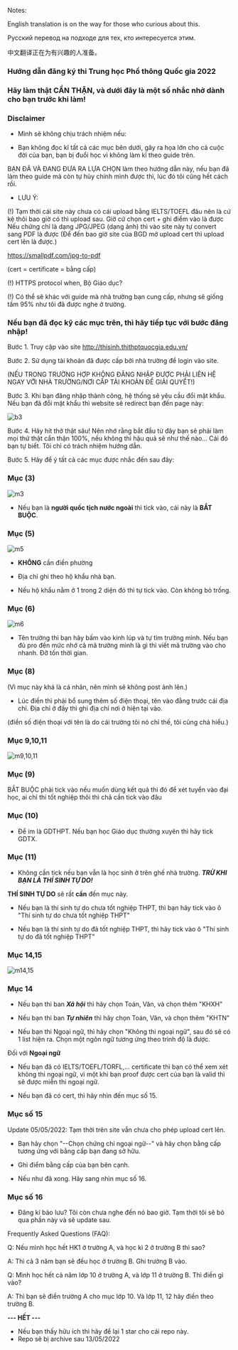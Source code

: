 Notes:

English translation is on the way for those who curious about this.

Русский перевод на подходе для тех, кто интересуется этим.

中文翻译正在为有兴趣的人准备。

### Hướng dẫn đăng ký thi Trung học Phổ thông Quốc gia 2022 ###

### Hãy làm thật CẨN THẬN, và dưới đây là một số nhắc nhở dành cho bạn trước khi làm! ###


### Disclaimer ###
+ Mình sẽ không chịu trách nhiệm nếu:

- Bạn không đọc kĩ tất cả các mục bên dưới, gây ra họa lớn cho cả cuộc đời của bạn, bạn bị đuổi học vì không làm kĩ theo guide trên. 

BẠN ĐÃ VÀ ĐANG ĐƯA RA LỰA CHỌN làm theo hướng dẫn này, nếu bạn đã làm theo guide mà còn tự hủy chính mình được thì, lúc đó tôi cũng hết cách rồi.

+ LƯU Ý:

(!) Tạm thời cái site này chưa có cái upload bằng IELTS/TOEFL đâu nên là cứ kệ thôi bao giờ có thì upload sau. Giờ cứ chọn cert + ghi điểm vào là được
Nếu chứng chỉ là dạng JPG/JPEG (dạng ảnh) thì vào site này tự convert sang PDF là được (Để đến bao giờ site của BGD mở upload cert thì upload cert lên là được.)

https://smallpdf.com/jpg-to-pdf

(cert = certificate = bằng cấp)

(!) HTTPS protocol when, Bộ Giáo dục?

(!) Có thể sẽ khác với guide mà nhà trường bạn cung cấp, nhưng sẽ giống tầm 95% như tôi đã được nghe ở trường.

### Nếu bạn đã đọc kỹ các mục trên, thì hãy tiếp tục với bước đăng nhập! ###

Bước 1. Truy cập vào site http://thisinh.thithptquocgia.edu.vn/

Bước 2. Sử dụng tài khoản đã được cấp bởi nhà trường để login vào site.

(NẾU TRONG TRƯỜNG HỢP KHÔNG ĐĂNG NHẬP ĐƯỢC PHẢI LIÊN HỆ NGAY VỚI NHÀ TRƯỜNG/NƠI CẤP TÀI KHOẢN ĐỂ GIẢI QUYẾT!)

Bước 3. Khi bạn đăng nhập thành công, hệ thống sẽ yêu cầu đổi mật khẩu. Nếu bạn đã đổi mật khẩu thì website sẽ redirect bạn đến page này:

![b3](https://raw.githubusercontent.com/log1cs/THPTQG-2022-RegistrationGuide/main/giaodien.png)

Bước 4. Hãy hít thở thật sâu! Nên nhớ rằng bắt đầu từ đây bạn sẽ phải làm mọi thứ thật cẩn thận 100%, nếu không thì hậu quả sẽ như thế nào... Cái đó bạn tự biết. Tôi chỉ có trách nhiệm hướng dẫn.

Bước 5. Hãy để ý tất cả các mục được nhắc đến sau đây:

### Mục (3) ###

![m3](https://raw.githubusercontent.com/log1cs/THPTQG-2022-RegistrationGuide/main/3c.png)

+ Nếu bạn là **người quốc tịch nước ngoài** thì tick vào, cái này là **BẮT BUỘC**.

### Mục (5) ###

![m5](https://raw.githubusercontent.com/log1cs/THPTQG-2022-RegistrationGuide/main/5.png)

- **KHÔNG** cần điền phường

- Địa chỉ ghi theo hộ khẩu nhà bạn.

- Nếu hộ khẩu nằm ở 1 trong 2 diện đó thì tự tick vào. Còn không bỏ trống.

### Mục (6) ###

![m6](https://raw.githubusercontent.com/log1cs/THPTQG-2022-RegistrationGuide/main/6.png)

- Tên trường thì bạn hãy bấm vào kính lúp và tự tìm trường mình. Nếu bạn đủ pro đến mức nhớ cả mã trường mình là gì thì viết mã trường vào cho nhanh. Đỡ tốn thời gian.

### Mục (8) ### 

(Vì mục này khá là cá nhân, nên mình sẽ không post ảnh lên.)

- Lúc điền thì phải bổ sung thêm số điện thoại, tên vào đằng trước cái địa chỉ. Địa chỉ ở đấy thì ghi địa chỉ nơi ở hiện tại vào.

(điền số điện thoại với tên là do cái trường tôi nó chỉ thế, tôi cũng chả hiểu.)

### Mục 9,10,11 ###

![m9,10,11](https://raw.githubusercontent.com/log1cs/THPTQG-2022-RegistrationGuide/main/9,10,11.png)

### Mục (9) ###

BẮT BUỘC phải tick vào nếu muốn dùng kết quả thi đó để xét tuyển vào đại học, ai chỉ thi tốt nghiệp thôi thì chả cần tick vào đâu

### Mục (10) ###
- Để im là GDTHPT. Nếu bạn học Giáo dục thường xuyên thì hãy tick GDTX.

### Mục (11) ###

- Không cần tick nếu bạn vẫn là học sinh ở trên ghế nhà trường. ***TRỪ KHI BẠN LÀ THÍ SINH TỰ DO!***

**THÍ SINH TỰ DO** sẽ rất **cần** đến mục này.

+ Nếu bạn là thí sinh tự do chưa tốt nghiệp THPT, thì bạn hãy tick vào ô "Thí sinh tự do chưa tốt nghiệp THPT"

+ Nếu bạn là thí sinh tự do đã tốt nghiệp THPT, thì hãy tick vào ô "Thí sinh tự do đã tốt nghiệp THPT"

### Mục 14,15 ### 

![m14,15](https://raw.githubusercontent.com/log1cs/THPTQG-2022-RegistrationGuide/main/14,15.png)

### Mục 14 ###

- Nếu bạn thi ban ***Xã hội*** thì hãy chọn Toán, Văn, và chọn thêm "KHXH"

- Nếu bạn thi ban ***Tự nhiên*** thì hãy chọn Toán, Văn, và chọn thêm "KHTN"

- Nếu bạn thi Ngoại ngữ, thì hãy chọn "Không thi ngoại ngữ", sau đó sẽ có 1 list hiện ra. Chọn một ngôn ngữ tương ứng theo trình độ là được.

Đối với **Ngoại ngữ**

- Nếu bạn đã có IELTS/TOEFL/TORFL,... certificate thì bạn có thể xem xét không thi ngoại ngữ, vì một khi bạn proof được cert của bạn là valid thì sẽ được miễn thi ngoại ngữ.

- Nếu bạn đã có cert, thì hãy nhìn đến mục số 15.

### Mục số 15 ### 

Update 05/05/2022: Tạm thời trên site vẫn chưa cho phép upload cert lên.

- Bạn hãy chọn "--Chọn chứng chỉ ngoại ngữ--" và hãy chọn bằng cấp tương ứng với bằng cấp bạn đang sở hữu.

- Ghi điểm bằng cấp của bạn bên cạnh. 

- Nếu như đã xong. Hãy sang nhìn mục số 16.

### Mục số 16 ###

- Đăng kí bảo lưu? Tôi còn chưa nghe đến nó bao giờ. Tạm thời tôi sẽ bỏ qua phần này và sẽ update sau. 


Frequently Asked Questions (FAQ):

Q: Nếu mình học hết HK1 ở trường A, và học kì 2 ở trường B thì sao?

A: Thì cả 3 năm bạn sẽ đều học ở trường B. Ghi trường B vào.

Q: Mình học hết cả năm lớp 10 ở trường A, và lớp 11 ở trường B. Thì điền gì vào?

A: Thì bạn sẽ điền trường A cho mục lớp 10. Và lớp 11, 12 hãy điền theo trường B.


**--- HẾT ---**

- Nếu bạn thấy hữu ích thì hãy để lại 1 star cho cái repo này.
- Repo sẽ bị archive sau 13/05/2022
